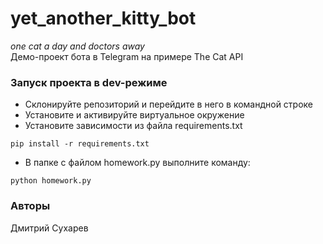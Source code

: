 # yet_another_kitty_bot
*one cat a day and doctors away*  
Демо-проект бота в Telegram на примере The Cat API

### Запуск проекта в dev-режиме
- Склонируйте репозиторий и перейдите в него в командной строке
- Установите и активируйте виртуальное окружение
- Установите зависимости из файла requirements.txt
```
pip install -r requirements.txt
``` 
- В папке с файлом homework.py выполните команду:
```
python homework.py
```
### Авторы
Дмитрий Сухарев